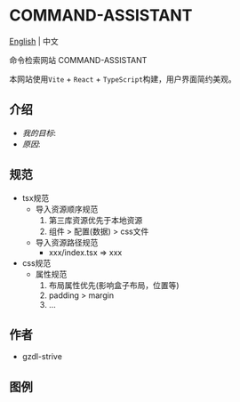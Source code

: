 # COMMAND-ASSISTANT

[English](README.md) | 中文

命令检索网站 COMMAND-ASSISTANT

本网站使用`Vite` + `React` + `TypeScript`构建，用户界面简约美观。

## 介绍
- *我的目标*:
- *原因*:

## 规范
- tsx规范
  - 导入资源顺序规范
    1. 第三库资源优先于本地资源
    2. 组件 > 配置(数据) > css文件
  - 导入资源路径规范
    - xxx/index.tsx => xxx
- css规范
  - 属性规范
    1. 布局属性优先(影响盒子布局，位置等)
    2. padding > margin
    3. ...

## 作者
* gzdl-strive

## 图例